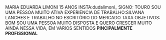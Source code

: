 MARIA EDUARDA LIMONI
15 ANOS 
INSTA:dudalimoni_
SIGNO: TOURO
SOU UMA PESSOA MUITO ATIVA
EXPERIENCIA DE TRABALHO:SILVANA LANCHES E TRABALHO NO ESCRITÓRIO DO MERCADO TAXA
OBJETIVOS: BOM SOU UMA PESSOA MUITO DISPOSTA E QUERO CRESCER MUITO AINDA NESSA VIDA, EM VARIOS SENTIDOS **PINCIPALMENTE PROFISSIONAL**  

